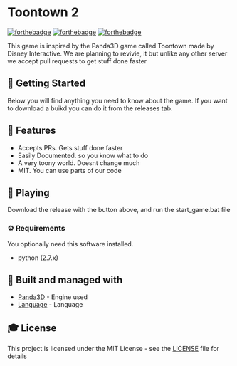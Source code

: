 # Toontown 2

[![forthebadge](https://forthebadge.com/images/badges/built-with-love.svg)](https://forthebadge.com) [![forthebadge](https://forthebadge.com/images/badges/uses-git.svg)](https://forthebadge.com) [![forthebadge](https://forthebadge.com/images/badges/made-with-python.svg)](https://forthebadge.com) 


This game is inspired by the Panda3D game called Toontown made by Disney Interactive. We are planning to revivie, it but unlike any other server we accept pull requests to get stuff done faster

## 🚀 Getting Started
Below you will find anything you need to know about the game. If you want to download a buikd you can do it from the releases tab.

## 🎨 Features

  - Accepts PRs. Gets stuff done faster
  - Easily Documented. so you know what to do
  - A very toony world. Doesnt change much
  - MIT. You can use parts of our code
  
## 💾 Playing

Download the release with the button above, and run the start_game.bat file

### ⚙️ Requirements
You optionally need this software installed.
  - python (2.7.x)

## 🚀 Built and managed with 

* [Panda3D](http://www.panda3d.org/) - Engine used
* [Language](https://www.python.org/) - Language

## 🎓 License

This project is licensed under the MIT License - see the [LICENSE](LICENSE) file for details
